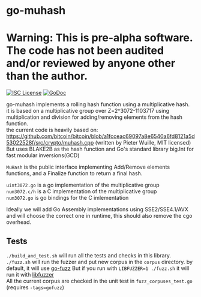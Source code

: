 
go-muhash
====
Warning: This is pre-alpha software. The code has not been audited and/or reviewed by anyone other than the author.
====
[![ISC License](http://img.shields.io/badge/license-ISC-blue.svg)](https://choosealicense.com/licenses/isc/)
[![GoDoc](https://img.shields.io/badge/godoc-reference-blue.svg)](http://godoc.org/github.com/SCR-NETWORK/go-muhash)

go-muhash implements a rolling hash function using a multiplicative hash. <br>
it is based on a multiplicative group over Z=2^3072-1103717 using multiplication and division for adding/removing 
elements from the hash function.<br>
the current code is heavily based on: https://github.com/bitcoin/bitcoin/blob/a1fcceac69097a8e6540a6fd8121a5d53022528f/src/crypto/muhash.cpp 
(written by Pieter Wuille, MIT licensed) <br>
But uses BLAKE2B as the hash function and Go's standard library big.Int for fast modular inversions(GCD) <br>

`MuHash` is the public interface implementing Add/Remove elements functions, and a Finalize function to return a 
final hash.

`uint3072.go` is a go implementation of the multiplicative group <br>
`num3072.c/h` is a C implementation of the multiplicative group <br>
`num3072.go` is go bindings for the C imlementation

Ideally we will add Go Assembly implementations using SSE2/SSE4.1/AVX and will choose the correct one in runtime, this 
should also remove the cgo overhead.


## Tests
`./build_and_test.sh` will run all the tests and checks in this library. <br>
`./fuzz.sh` will run the fuzzer and put new corpus in the `corpus` directory. by default, it will use [go-fuzz](https://github.com/dvyukov/go-fuzz)
But if you run with `LIBFUZZER=1 ./fuzz.sh` it will run it with [libfuzzer](https://llvm.org/docs/LibFuzzer.html) <br>
All the current corpus are checked in the unit test in `fuzz_corpuses_test.go` (requires `-tags=gofuzz`)